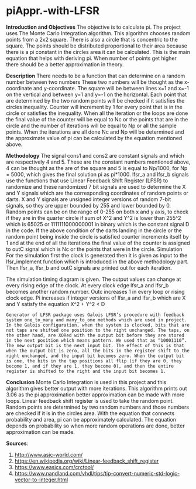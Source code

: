 # piAppr.-with-LFSR
**Introduction and Objectives**
The objective is to calculate pi. The project uses The Monte Carlo Integration algorithm. This algorithm chooses random points from a 2x2 square. There is also a circle that is concentric to the square. The points should be distributed proportional to their area because there is a pi constant in the circles area it can be calculated. 
This is the main equation that helps with deriving pi. When number of points get higher there should be a better approximation in theory.

**Description**
There needs to be a function that can determine on a random number between two numbers These two numbers will be thought as the x-coordinate and y-coordinate. The square will be between lines x=1 and x=-1 on the vertical and between y=1 and y=-1 on the horizontal. Each point that are determined by the two random points will be checked if it satisfies the circles inequality.
Counter will increment by 1 for every point that is in the circle or satisfies the inequality. When all the iteration or the loops are done the final value of the counter will be equal to Nc or the points that are in the circle and the number of iterations will be equal to Np or all the sample points. When the iterations are all done Nc and Np will be determined and the approximate value of pi can be calculated by the equation mentioned above.

**Methodology**
The signal cons1 and cons2 are constant signals and which are respectively 4 and 5. These are the constant numbers mentioned above, 4 can be thought as the are of the square and 5 is equal to Np/1000, for Np = 5000, which gives the final solution pi as pi*1000.
lfsr_a and lfsr_b signals use the functions that use Linear Feedback Shift Register (LFSR) to randomize and these randomized 7 bit signals are used to determine the X and Y signals which are the corresponding coordinates of random points or darts. X and Y signals are unsigned integer versions of random 7-bit signals, so they are upper bounded by 255 and lower bounded by 0. Random points can be on the range of 0-255 on both x and y axis, to check if they are in the quarter circle if sum of X^2 and Y^2 is lower than 255^2 which is 65025 or 1111111000000001 in binary which is the constant signal D in the code.
If the above condition of the darts landing in the circle or the random point being inside the circle is satisfied counter increments itself by 1 and at the end of all the iterations the final value of the counter is assigned to outC signal which is Nc or the points that were in the circle.
Simulation
For the simulation first the clock is generated then it is given as input to the lfsr_implement function which is introduced in the above methodology part. Then lfsr_a, lfsr_b and outC signals are printed out for each iteration. 

The simulation timing diagram is given. The output values can change at every rising edge of the clock.
At every clock edge lfsr_a and lfsr_b becomes another random number. 
Outc increases 1 in every loop or rising clock edge.
Pi increases if integer versions of lfsr_a and lfsr_b which are X and Y satisfy the equation X^2 + Y^2 < D
 
	Generator of LFSR package uses Galois LFSR’s procedure with feedback system one_to_many and many_to_one methods which are used in project. In the Galois configuration, when the system is clocked, bits that are not taps are shifted one position to the right unchanged. The taps, on the other hand, are XORed with the output bit before they are stored in the next position which means pattern. We used that as “10001110”. The new output bit is the next input bit. The effect of this is that when the output bit is zero, all the bits in the register shift to the right unchanged, and the input bit becomes zero. When the output bit is one, the bits in the tap positions all flip (if they are 0, they become 1, and if they are 1, they become 0), and then the entire register is shifted to the right and the input bit becomes 1.


**Conclusion**
Monte Carlo Integration is used in this project and this algorithm gives better output with more iterations. This algorithm prints out 3.06 as the pi approximation better approximation can be made with more loops. Linear feedback shift register is used to take the random point. Random points are determined by two random numbers and those numbers are checked if it is in the circles area. With the equation that connects probability and area, pi can be approximately calculated. The equation depends on probability so when more random operations are done, better approximation can be made. 

**Sources**:
1.	http://www.asic-world.com/
2.	https://en.wikipedia.org/wiki/Linear-feedback_shift_register
3.	https://www.easics.com/crctool/
4.	https://www.nandland.com/vhdl/tips/tip-convert-numeric-std-logic-vector-to-integer.html
